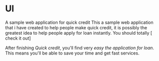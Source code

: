 # UI
A sample web application for quick credit
This a sample web application that i have created to help people make quick credit, it is possibly the greatest idea to help people apply 
for loan instantly. You should totally [
check it out]

After finishing *Quick credit*, you'll find very *easy the application for loan*. 
This means you'll be able to save your time and get fast services.
